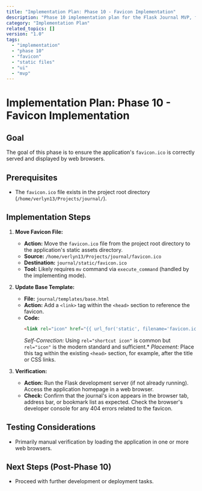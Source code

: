 ```yaml
---
title: "Implementation Plan: Phase 10 - Favicon Implementation"
description: "Phase 10 implementation plan for the Flask Journal MVP, focusing on correctly serving the project's favicon."
category: "Implementation Plan"
related_topics: []
version: "1.0"
tags:
  - "implementation"
  - "phase 10"
  - "favicon"
  - "static files"
  - "ui"
  - "mvp"
---
```


# Implementation Plan: Phase 10 - Favicon Implementation

## Goal

The goal of this phase is to ensure the application's `favicon.ico` is correctly served and displayed by web browsers.

## Prerequisites

*   The `favicon.ico` file exists in the project root directory (`/home/verlyn13/Projects/journal/`).

## Implementation Steps

1.  **Move Favicon File:**
    *   **Action:** Move the `favicon.ico` file from the project root directory to the application's static assets directory.
    *   **Source:** `/home/verlyn13/Projects/journal/favicon.ico`
    *   **Destination:** `journal/static/favicon.ico`
    *   **Tool:** Likely requires `mv` command via `execute_command` (handled by the implementing mode).

2.  **Update Base Template:**
    *   **File:** `journal/templates/base.html`
    *   **Action:** Add a `<link>` tag within the `<head>` section to reference the favicon.
    *   **Code:**
        ```html
        <link rel="icon" href="{{ url_for('static', filename='favicon.ico') }}">
        ```
        *Self-Correction:* Using `rel="shortcut icon"` is common but `rel="icon"` is the modern standard and sufficient.*
        *Placement:* Place this tag within the existing `<head>` section, for example, after the title or CSS links.

3.  **Verification:**
    *   **Action:** Run the Flask development server (if not already running). Access the application homepage in a web browser.
    *   **Check:** Confirm that the journal's icon appears in the browser tab, address bar, or bookmark list as expected. Check the browser's developer console for any 404 errors related to the favicon.

## Testing Considerations

*   Primarily manual verification by loading the application in one or more web browsers.

## Next Steps (Post-Phase 10)

*   Proceed with further development or deployment tasks.